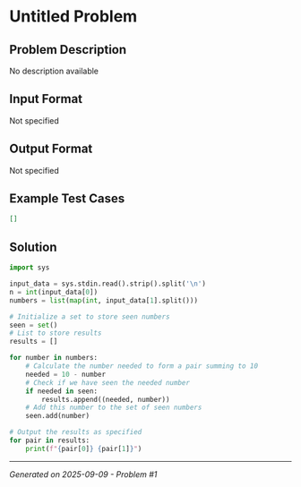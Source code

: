 # Untitled Problem

## Problem Description
No description available

## Input Format
Not specified

## Output Format
Not specified

## Example Test Cases
```json
[]
```

## Solution
```python
import sys

input_data = sys.stdin.read().strip().split('\n')
n = int(input_data[0])
numbers = list(map(int, input_data[1].split()))

# Initialize a set to store seen numbers
seen = set()
# List to store results
results = []

for number in numbers:
    # Calculate the number needed to form a pair summing to 10
    needed = 10 - number
    # Check if we have seen the needed number
    if needed in seen:
        results.append((needed, number))
    # Add this number to the set of seen numbers
    seen.add(number)

# Output the results as specified
for pair in results:
    print(f"{pair[0]} {pair[1]}")
```

---
*Generated on 2025-09-09 - Problem #1*